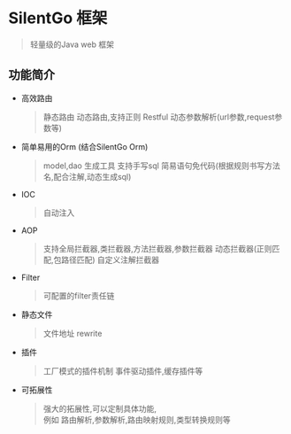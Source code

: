 # SilentGo 框架

> 轻量级的Java web 框架 

## 功能简介

- 高效路由
    
    > 静态路由
    > 动态路由,支持正则
    > Restful
    > 动态参数解析(url参数,request参数等)
    
- 简单易用的Orm (结合SilentGo Orm)
    > model,dao 生成工具
    > 支持手写sql
    > 简易语句免代码(根据规则书写方法名,配合注解,动态生成sql)
    
- IOC  
    > 自动注入  
    
- AOP
    > 支持全局拦截器,类拦截器,方法拦截器,参数拦截器
    > 动态拦截器(正则匹配,包路径匹配)
    > 自定义注解拦截器
    
- Filter
    > 可配置的filter责任链
    
- 静态文件
    > 文件地址 rewrite
    
- 插件
    > 工厂模式的插件机制
    > 事件驱动插件,缓存插件等
    
- 可拓展性
    > 强大的拓展性,可以定制具体功能,  
      例如 路由解析,参数解析,路由映射规则,类型转换规则等
